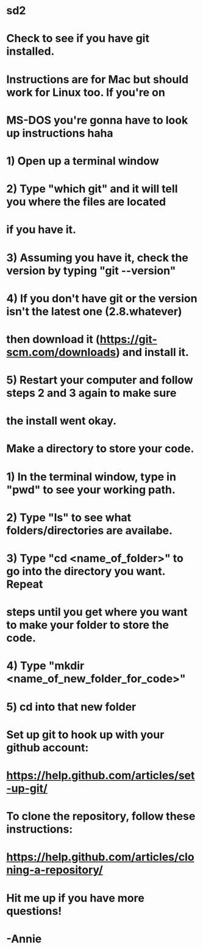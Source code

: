 # sd2

# Check to see if you have git installed. 
# Instructions are for Mac but should work for Linux too. If you're on
# MS-DOS you're gonna have to look up instructions haha
# 1) Open up a terminal window
# 2) Type "which git" and it will tell you where the files are located 
#    if you have it.
# 3) Assuming you have it, check the version by typing "git --version"
# 4) If you don't have git or the version isn't the latest one (2.8.whatever)
#    then download it (https://git-scm.com/downloads) and install it.
# 5) Restart your computer and follow steps 2 and 3 again to make sure 
#    the install went okay.

# Make a directory to store your code.
# 1) In the terminal window, type in "pwd" to see your working path.
# 2) Type "ls" to see what folders/directories are availabe.
# 3) Type "cd <name_of_folder>" to go into the directory you want. Repeat 
#    steps until you get where you want to make your folder to store the code.
# 4) Type "mkdir <name_of_new_folder_for_code>" 
# 5) cd into that new folder

# Set up git to hook up with your github account:
# https://help.github.com/articles/set-up-git/

# To clone the repository, follow these instructions:
# https://help.github.com/articles/cloning-a-repository/

# Hit me up if you have more questions!
# -Annie

